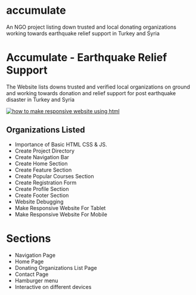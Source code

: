 # accumulate
An NGO project listing down trusted and local donating organizations working towards earthquake relief support in Turkey and Syria

# Accumulate - Earthquake Relief Support

The Website lists downs trusted and verified local organizations on ground and working towards donation and relief support for post earthquake disaster in Turkey and Syria

[![how to make responsive website using html](images/dms/web.png)](https://accumuluate.netlify.app/)

## Organizations Listed
- Importance of Basic HTML CSS & JS.
- Create Project Directory
- Create Navigation Bar
- Create Home Section
- Create Feature Section
- Create Popular Courses Section
- Create Registration Form
- Create Profile Section
- Create Footer Section
- Website Debugging
- Make Responsive Website For Tablet
- Make Responsive Website For Mobile

# Sections
- Navigation Page
- Home Page
- Donating Organizations List Page
- Contact Page
- Hamburger menu
- Interactive on different devices
